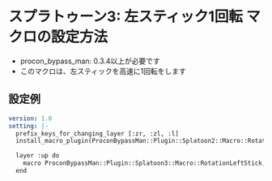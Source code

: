 # スプラトゥーン3: 左スティック1回転 マクロの設定方法

* procon_bypass_man: 0.3.4以上が必要です
* このマクロは、左スティックを高速に1回転をします

## 設定例
```yaml
version: 1.0
setting: |-
  prefix_keys_for_changing_layer [:zr, :zl, :l]
  install_macro_plugin(ProconBypassMan::Plugin::Splatoon2::Macro::RotationLeftStick)

  layer :up do
    macro ProconBypassMan::Plugin::Splatoon3::Macro::RotationLeftStick, if_pressed: [:left]
  end
```
